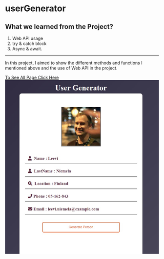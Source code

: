 # userGenerator
## What we learned from the Project?
1. Web API usage
2. try & catch block
3. Async & await.
---
In this project, I aimed to show the different methods and functions I mentioned above and the use of Web API in the project.

[To See All Page Click Here](https://muazv.github.io/userGenerator/)
![](https://github.com/MuazV/userGenerator/blob/master/image/Preview.jpg)
